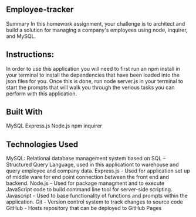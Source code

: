 ## Employee-tracker
Summary
In this homework assignment, your challenge is to architect and build a solution for managing a company's employees using node, inquirer, and MySQL.

## Instructions:
In order to use this application you will need to first run an npm install in your terminal to install the dependencies that have been loaded into the json files for you. Once this is done, run node server.js in your terminal to start the prompts that will walk you through the verious tasks you can perform with this application.


## Built With
MySQL
Express.js
Node.js
npm
inquirer

## Technologies Used
MySQL: Relational database management system based on SQL – Structured Query Language, used in this applicationt to warehouse and query employee and company data.
Express.js - Used for application set up of middle ware for end point connection between the front end and backend.
Node.js - Used for package managment and to execute JavaScript code to build command line tool for server-side scripting.
Javascript - Used to base functionality of functions and prompts within the application.
Git - Version control system to track changes to source code
GitHub - Hosts repository that can be deployed to GitHub Pages